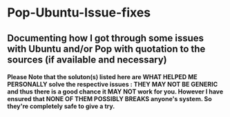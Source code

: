 # Pop-Ubuntu-Issue-fixes

## Documenting how I got through some issues with Ubuntu and/or Pop with quotation to the sources (if available and necessary)

#### Please Note that the soluton(s) listed here are WHAT HELPED ME PERSONALLY solve the respective issues : THEY MAY NOT BE GENERIC and thus there is a good chance it MAY NOT work for you. However I have ensured that NONE OF THEM POSSIBLY BREAKS anyone's system. So they're completely safe to give a try.

